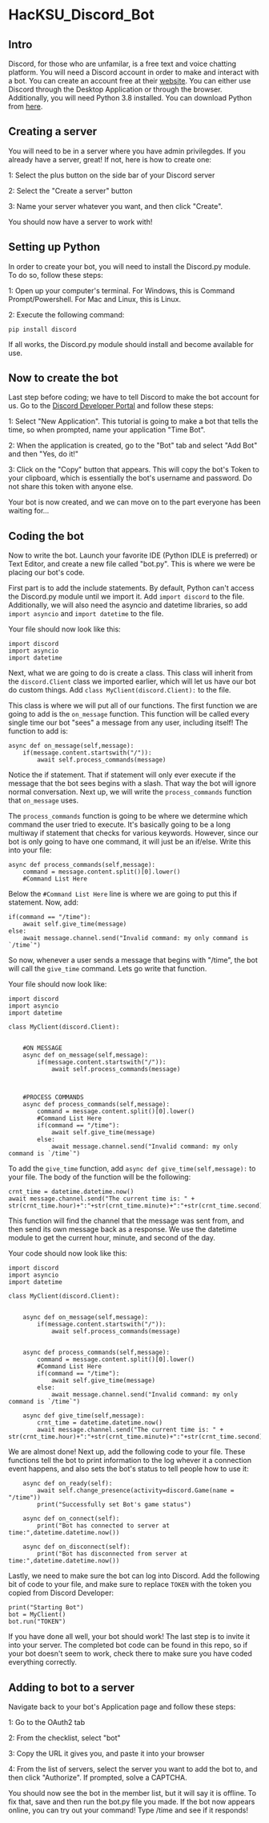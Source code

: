 # HacKSU_Discord_Bot
## Intro
Discord, for those who are unfamilar, is a free text and voice chatting platform. You will need a Discord account in order to make and interact with a bot. You can create an account free at their [website](https://discord.com). You can either use Discord through the Desktop Application or through the browser. Additionally, you will need Python 3.8 installed. You can download Python from [here](https://python.org).
## Creating a server
You will need to be in a server where you have admin privilegdes. If you already have a server, great! If not, here is how to create one:

1: Select the plus button on the side bar of your Discord server

2: Select the "Create a server" button

3: Name your server whatever you want, and then click "Create".

You should now have a server to work with!
## Setting up Python
In order to create your bot, you will need to install the Discord.py module. To do so, follow these steps:

1: Open up your computer's terminal. For Windows, this is Command Prompt/Powershell. For Mac and Linux, this is Linux.

2: Execute the following command:
```
pip install discord
```
If all works, the Discord.py module should install and become available for use.
## Now to create the bot
Last step before coding; we have to tell Discord to make the bot account for us. Go to the [Discord Developer Portal](https://discordapp.com/developers/applications) and follow these steps:

1: Select "New Application". This tutorial is going to make a bot that tells the time, so when prompted, name your application "Time Bot".

2: When the application is created, go to the "Bot" tab and select "Add Bot" and then "Yes, do it!"

3: Click on the "Copy" button that appears. This will copy the bot's Token to your clipboard, which is essentially the bot's username and password. Do not share this token with anyone else. 

Your bot is now created, and we can move on to the part everyone has been waiting for...
## Coding the bot
Now to write the bot. Launch your favorite IDE (Python IDLE is preferred) or Text Editor, and create a new file called "bot.py".
This is where we were be placing our bot's code.

First part is to add the include statements. By default, Python can't access the Discord.py module until we import it. Add ```import discord``` to the file. Additionally, we will also need the asyncio and datetime libraries, so add ```import asyncio``` and ```import datetime``` to the file.

Your file should now look like this:
```
import discord
import asyncio
import datetime
```
Next, what we are going to do is create a class. This class will inherit from the ```discord.Client``` class we imported earlier, which will let us have our bot do custom things. Add ```class MyClient(discord.Client):``` to the file. 

This class is where we will put all of our functions. The first function we are going to add is the ```on_message``` function. This function will be called every single time our bot "sees" a message from any user, including itself! The function to add is:
```
async def on_message(self,message):
    if(message.content.startswith("/")):
        await self.process_commands(message)
```
Notice the if statement. That if statement will only ever execute if the message that the bot sees begins with a slash. That way the bot will ignore normal conversation. Next up, we will write the ```process_commands``` function that ```on_message``` uses.

The ```process_commands``` function is going to be where we determine which command the user tried to execute. It's basically going to be a long multiway if statement that checks for various keywords. However, since our bot is only going to have one command, it will just be an if/else. Write this into your file:
```
async def process_commands(self,message):
    command = message.content.split()[0].lower()
    #Command List Here
```
Below the ```#Command List Here``` line is where we are going to put this if statement. Now, add:
```
if(command == "/time"):
    await self.give_time(message)
else:
    await message.channel.send("Invalid command: my only command is `/time`")
```
So now, whenever a user sends a message that begins with "/time", the bot will call the `give_time` command. Lets go write that function.

Your file should now look like:
```
import discord
import asyncio
import datetime

class MyClient(discord.Client):

    
    #ON MESSAGE
    async def on_message(self,message):
        if(message.content.startswith("/")):
            await self.process_commands(message)



    #PROCESS COMMANDS
    async def process_commands(self,message):
        command = message.content.split()[0].lower()
        #Command List Here
        if(command == "/time"):
            await self.give_time(message)
        else:
            await message.channel.send("Invalid command: my only command is `/time`")
```

To add the ```give_time``` function, add ```async def give_time(self,message):``` to your file. The body of the function will be the following:
```
crnt_time = datetime.datetime.now()
await message.channel.send("The current time is: " + str(crnt_time.hour)+":"+str(crnt_time.minute)+":"+str(crnt_time.second)+"!")
```
This function will find the channel that the message was sent from, and then send its own message back as a response. We use the datetime module to get the current hour, minute, and second of the day.

Your code should now look like this:
```
import discord
import asyncio
import datetime

class MyClient(discord.Client):

    
    async def on_message(self,message):
        if(message.content.startswith("/")):
            await self.process_commands(message)


    async def process_commands(self,message):
        command = message.content.split()[0].lower()
        #Command List Here
        if(command == "/time"):
            await self.give_time(message)
        else:
            await message.channel.send("Invalid command: my only command is `/time`")
    
    async def give_time(self,message):
        crnt_time = datetime.datetime.now()
        await message.channel.send("The current time is: " + str(crnt_time.hour)+":"+str(crnt_time.minute)+":"+str(crnt_time.second)+"!")
```

We are almost done! Next up, add the following code to your file. These functions tell the bot to print information to the log whever it a connection event happens, and also sets the bot's status to tell people how to use it:
```
    async def on_ready(self):
        await self.change_presence(activity=discord.Game(name = "/time"))
        print("Successfully set Bot's game status")
        
    async def on_connect(self):
        print("Bot has connected to server at time:",datetime.datetime.now())
    
    async def on_disconnect(self):
        print("Bot has disconnected from server at time:",datetime.datetime.now())
```

Lastly, we need to make sure the bot can log into Discord. Add the following bit of code to your file, and make sure to replace ```TOKEN``` with the token you copied from Discord Developer:
```
print("Starting Bot")
bot = MyClient()
bot.run("TOKEN")
```
If you have done all well, your bot should work! The last step is to invite it into your server. The completed bot code can be found in this repo, so if your bot doesn't seem to work, check there to make sure you have coded everything correctly.
## Adding to bot to a server
Navigate back to your bot's Application page and follow these steps:

1: Go to the OAuth2 tab

2: From the checklist, select "bot"

3: Copy the URL it gives you, and paste it into your browser

4: From the list of servers, select the server you want to add the bot to, and then click "Authorize". If prompted, solve a CAPTCHA.

You should now see the bot in the member list, but it will say it is offline. To fix that, save and then run the bot.py file you made. If the bot now appears online, you can try out your command! Type /time and see if it responds!
